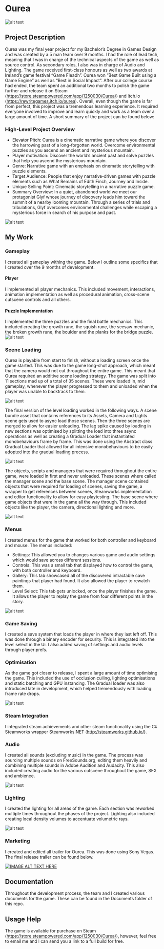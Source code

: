 # Ourea
![alt text](Screenshots/Realease&#32;AltarPic&#32;-&#32;No&#32;Out&#32;Now.png "Release Image")
## Project Description
Ourea was my final year project for my Bachelor’s Degree in Games Design and was created by a 5 man team over 9 months. I had the role of lead tech, meaning that I was in charge of the technical aspects of the game as well as source control. As secondary roles, I also was in charge of Audio and Lighting. The game received first-class honours as well as two awards at Ireland’s game festival “Game Fleadh”. Ourea won “Best Game Built using a Game Engine” as well as “Best in Social Impact”. After our college course had ended, the team spent an additional two months to polish the game further and release it on Steam (https://store.steampowered.com/app/1250030/Ourea/) and Itch.io (https://rewritegames.itch.io/ourea). Overall, even though the game is far from perfect, this project was a tremendous learning experience. It required everyone involved to improve and learn quickly and work as a team over a large amount of time. A short summary of the project can be found below:

### High-Level Project Overview
- Elevator Pitch: Ourea is a cinematic narrative game where you discover the harrowing past of a long-forgotten world. Overcome environmental puzzles as you ascend an ancient and mysterious mountain. 
- Player motivation: Discover the world’s ancient past and solve puzzles that help you ascend the mysterious mountain. 
- Genre: Narrative game with an emphasis on cinematic storytelling with puzzle elements. 
- Target Audience: People that enjoy narrative-driven games with puzzle elements such as What Remains of Edith Finch, Journey and Inside.
- Unique Selling Point: Cinematic storytelling in a narrative puzzle game. 
- Summary Overview: In a quiet, abandoned world we meet our protagonist Glyf whose journey of discovery leads him toward the summit of a nearby looming mountain. Through a series of trials and tribulations, Glyf overcomes environmental challenges while escaping a mysterious force in search of his purpose and past.

![alt text](Screenshots/Ourea&#32;-&#32;Rune&#32;with&#32;Flames.gif "Release Gif")
## My Work
### Gameplay
I created all gameplay withing the game. Below I outline some specifics that I created over the 9 months of development.

#### Player
I implemented all player mechanics. This included movement, interactions, animation implementation as well as procedural animation, cross-scene cutscene controls and all others.

#### Puzzle Implementation
I implemented the three puzzles and the final battle mechanics. This included creating the growth rune, the squish rune, the seesaw mechanic, the broken growth rune, the boulder and the planks for the bridge puzzle.
![alt text](Screenshots/Ourea&#32;-&#32;RopeBurn.gif "Puzzle Gif")

### Scene Loading
Ourea is playable from start to finish, without a loading screen once the game started. This was due to the game long-shot approach, which meant that the camera would not cut throughout the entire game. This meant that Ourea required an additive scene loading strategy. The game was split into 11 sections mad up of a total of 35 scenes. These were loaded in, mid gameplay, whenever the player progressed to them and unloaded when the player was unable to backtrack to them.

![alt text](Screenshots/GameScenes.png)

The final version of the level loading worked in the following ways. A scene bundle asset that contains references to its Assets, Camera and Lights scene gets used to async load those scenes. Then the three scenes are merged to allow for easier unloading. The lag spike caused by loading in new sections was optimised by splitting the load into three async operations as well as creating a Gradual Loader that instantiated monobehaviours frame by frame. This was done using the Abstract class Gradual Loader that allowed for all intensive monobehaviours to be easily adopted into the gradual loading process.

![alt text](Screenshots/SectionBundle.png)

The objects, scripts and managers that were required throughout the entire game, were loaded in first and never unloaded. These scenes where called the manager scene and the base scene. The manager scene contained objects that were required for loading of scenes, saving the game, a wrapper to get references between scenes, Steamworks implementation and editor functionality to allow for easy playtesting. The base scene where game objects that were in the game all the way through. This included objects like the player, the camera, directional lighting and more.

![alt text](Screenshots/ManagerScenes.png)

### Menus
I created menus for the game that worked for both controller and keyboard and mouse. The menus included:
- Settings: This allowed you to changes various game and audio settings which would save across different sessions.
- Controls: This was a small tab that displayed how to control the game, with both controller and keyboard.
- Gallery: This tab showcased all of the discovered intractable cave paintings that player had found. It also allowed the player to rewatch them.
- Level Select: This tab gets unlocked, once the player finishes the game. It allows the player to replay the game from four different points in the story.

![alt text](Screenshots/Ourea&#32;-&#32;Gear&#32;Corridor&#32;(Updated).PNG)

### Game Saving
I created a save system that loads the player in where they last left off. This was done through a binary encoder for security. This is integrated into the level select in the Ui. I also added saving of settings and audio levels through player prefs.

### Optimisation
As the game got closer to release, I spent a large amount of time optimising the game. This included the use of occlusion culling, lighting optimisations and static batching and GPU instancing. The Gradual loader was also introduced late in development, which helped tremendously with loading frame rate drops.

![alt text](Screenshots/Ourea&#32;-&#32;Broken&#32;Doorway&#32;(Updated&#32;2).PNG)

### Steam Integration
I integrated steam achievements and other steam functionality using the C# Steamworks wrapper Steamworks.NET (http://steamworks.github.io/).

### Audio
 I created all sounds (excluding music) in the game. The process was sourcing multiple sounds on FreeSounds.org, editing them heavily and combining multiple sounds in Adobe Audition and Audacity. This also included creating audio for the various cutscene throughout the game, SFX and ambience.

![alt text](Screenshots/Ourea&#32;-&#32;Mountain&#32;Reveal.gif)

### Lighting
I created the lighting for all areas of the game. Each section was reworked multiple times throughout the phases of the project. Lighting also included creating local density volumes to accentuate volumetric rays.

![alt text](Screenshots/Ourea&#32;-&#32;Glyf&#32;Rune.gif "Cinematic Gif")

### Marketing
I created and edited all trailer for Ourea. This was done using Sony Vegas. The final release trailer can be found below.

[![IMAGE ALT TEXT HERE](https://img.youtube.com/vi/3HJsqy9IY9A/0.jpg)](https://www.youtube.com/watch?v=3HJsqy9IY9A)

## Documentation
Throughout the development process, the team and I created various documents for the game. These can be found in the Documents folder of this repo.

## Usage Help
The game is available for purchase on Steam (https://store.steampowered.com/app/1250030/Ourea/), however, feel free to email me and I can send you a link to a full build for free.

